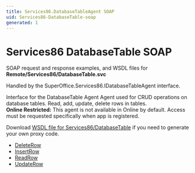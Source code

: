 ```yaml
---
title: Services86.DatabaseTableAgent SOAP
uid: Services86-DatabaseTable-soap
generated: 1
---
```


# Services86 DatabaseTable SOAP

SOAP request and response examples, and WSDL files for **Remote/Services86/DatabaseTable.svc**

Handled by the <see cref="T:SuperOffice.Services86.IDatabaseTableAgent">SuperOffice.Services86.IDatabaseTableAgent</see> interface.

Interface for the DatabaseTable Agent
Agent used for CRUD operations on database tables. Read, add, update, delete rows in tables.
<br />**Online Restricted:** This agent is not available in Online by default. Access must be requested specifically when app is registered.

Download [WSDL file for Services86/DatabaseTable](../Services86-DatabaseTable.md) if you need to generate your own proxy code.

* [DeleteRow](DeleteRow.md)
* [InsertRow](InsertRow.md)
* [ReadRow](ReadRow.md)
* [UpdateRow](UpdateRow.md)

